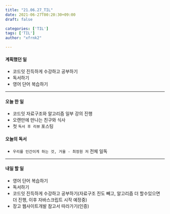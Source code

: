```yaml
---
title: "21.06.27_TIL"
date: 2021-06-27T00:20:30+09:00
draft: false

categories: ['TIL']
tags: ['TIL']
author: "xfrnk2"

---
```

#### 계획했던 일
+ 코드잇 진득하게 수강하고 공부하기
+ 독서하기
+ 영어 단어 복습하기
---
#### 오늘 한 일
+ 코드잇 자료구조와 알고리즘 일부 강의 진행
+ 오랜만에 만나는 친구와 식사
+ 첫 `독서 후 리뷰` 포스팅
#### 오늘의 독서
+ `우리를 인간이게 하는 것, 거울 - 최정원 저` 전체 일독
---
#### 내일 할 일 
+ 영어 단어 복습하기
+ 독서하기
+ 코드잇 진득하게 수강하고 공부하기(자료구조 진도 빼고, 알고리즘 더 할수있으면 더 진행, 이후 자바스크립트 시작 예정중)
+ 장고 웹사이트개발 참고서 따라가기(인증)